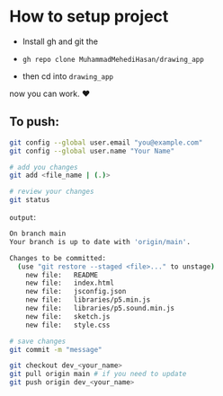 # How to setup project

- Install gh and git the 

- `gh repo clone MuhammadMehediHasan/drawing_app`

- then cd into `drawing_app`

now you can work. :heart:

To push:
-

```bash
git config --global user.email "you@example.com"
git config --global user.name "Your Name"
```

```bash
# add you changes
git add <file_name | (.)>
```

```bash
# review your changes
git status
```
`output`:
```bash
On branch main
Your branch is up to date with 'origin/main'.

Changes to be committed:
  (use "git restore --staged <file>..." to unstage)
	new file:   README
	new file:   index.html
	new file:   jsconfig.json
	new file:   libraries/p5.min.js
	new file:   libraries/p5.sound.min.js
	new file:   sketch.js
	new file:   style.css
```

```sh
# save changes
git commit -m "message"
```

```bash
git checkout dev_<your_name>
git pull origin main # if you need to update
git push origin dev_<your_name>
```


